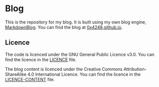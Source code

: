 # Blog

This is the repository for my blog. It is built using my own blog engine, [MarkdownBlog](https://www.github.com/0x4248/MarkdownBlog). You can find the blog at [0x4248.github.io](https://0x4248.dev/Blog/pages).

## Licence

The code is licenced under the GNU General Public Licence v3.0. You can find the licence in the [LICENCE](LICENCE) file.

The blog content is licenced under the Creative Commons Attribution-ShareAlike 4.0 International Licence. You can find the licence in the [LICENCE-CONTENT](LICENCE-CONTENT) file.